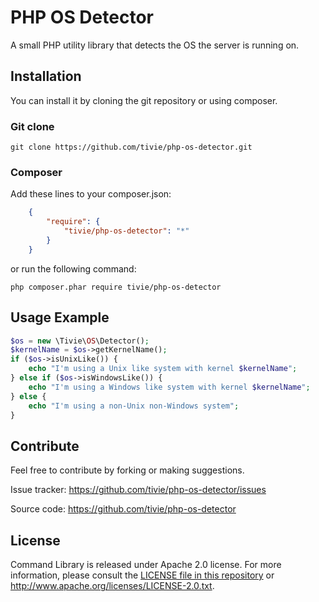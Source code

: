 PHP OS Detector
===============

A small PHP utility library that detects the OS the server is running on.

## Installation
You can install it by cloning the git repository or using composer.

### Git clone

    git clone https://github.com/tivie/php-os-detector.git

### Composer
Add these lines to your composer.json:
```json
    {
        "require": {
            "tivie/php-os-detector": "*"
        }
    }
```
or run the following command:

    php composer.phar require tivie/php-os-detector


## Usage Example

```php
$os = new \Tivie\OS\Detector();
$kernelName = $os->getKernelName();
if ($os->isUnixLike()) {
    echo "I'm using a Unix like system with kernel $kernelName";
} else if ($os->isWindowsLike()) {
    echo "I'm using a Windows like system with kernel $kernelName";
} else {
    echo "I'm using a non-Unix non-Windows system";
}
```

## Contribute
Feel free to contribute by forking or making suggestions.

Issue tracker: https://github.com/tivie/php-os-detector/issues

Source code: https://github.com/tivie/php-os-detector


## License
Command Library is released under Apache 2.0 license. For more information, please consult
the [LICENSE file in this repository](https://github.com/tivie/php-os-detector/blob/master/LICENSE) or
http://www.apache.org/licenses/LICENSE-2.0.txt.